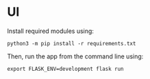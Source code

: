 # UI

Install required modules using:

`python3 -m pip install -r requirements.txt`

Then, run the app from the command line using:

`export FLASK_ENV=development
flask run`
